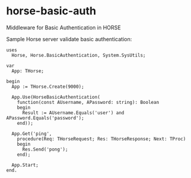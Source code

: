 # horse-basic-auth

Middleware for Basic Authentication in HORSE

Sample Horse server validate basic authentication:

```delphi
uses
  Horse, Horse.BasicAuthentication, System.SysUtils;

var
  App: THorse;

begin
  App := THorse.Create(9000);

  App.Use(HorseBasicAuthentication(
    function(const AUsername, APassword: string): Boolean
    begin
      Result := AUsername.Equals('user') and APassword.Equals('password');
    end));

  App.Get('ping',
    procedure(Req: THorseRequest; Res: THorseResponse; Next: TProc)
    begin
      Res.Send('pong');
    end);

  App.Start;
end.
```
